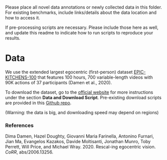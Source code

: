Please place all novel data annotations or newly collected data in this folder.  For existing benchmarks, include links/details about the data location and how to access it.

If pre-processing scripts are necessary.  Please include those here as well, and update this readme to indicate how to run scripts to reproduce your results.

# Data
We use the extended largest egocentric (first-person) dataset [EPIC-KITCHENS-100](https://epic-kitchens.github.io/2021) that features 100 hours, 700 variable-length videos with 90K actions of 37 participants (Damen et al., 2020).

To download the dataset, go to the [official website](https://epic-kitchens.github.io/2021) for more instructions under the section **Data and Download Script**. Pre-existing download scripts are provided in this [Github repo](https://github.com/epic-kitchens/epic-kitchens-download-scripts).

(Warning: the data is big, and downloading speed may depend on regions)

### References
Dima Damen, Hazel Doughty, Giovanni Maria Farinella, Antonino Furnari, Jian Ma, Evangelos Kazakos, Davide Moltisanti, Jonathan Munro, Toby Perrett, Will Price, and Michael Wray. 2020. Rescal-ing egocentric vision. _CoRR_, abs/2006.13256.
